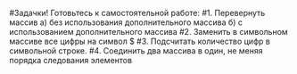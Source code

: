 #Задачки! Готовьтесь к самостоятельной работе:
#1. Перевернуть массив а) без использования дополнительного массива б) с использованием дополнительного массива
#2. Заменить в символьном массиве все цифры на символ $
#3. Подсчитать количество цифр в символьной строке.
#4. Соединить два массива в один, не меняя порядка следования элементов
